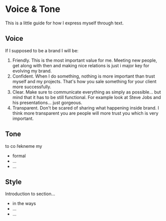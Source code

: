 # Voice & Tone

This is a little guide for how I express myself through text.

## Voice

If I supposed to be a brand I will be:

1. Friendly. This is the most important value for me. Meeting new people, get along with then and making nice relations is just i major key for evolving my brand.
2. Confident. When I do something, nothing is more important than trust myself and my projects. That's how you sale something for your client more successfully.
3. Clear. Make sure to communicate everything as simply as possible... but mind that it has to be still functional. For example look at Steve Jobs and his presentations... just gorgeous.
4. Transparent. Don't be scared of sharing what happening inside brand. I think more transparent you are people will more trust you which is very important.

## Tone

to co řekneme my

- formal
- …
- …

## Style

Introduction to section…

- in the ways
- …
- …
